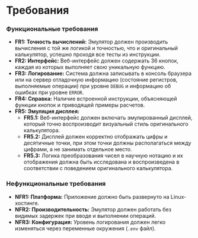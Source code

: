 # Требования

### Функциональные требования

*   **FR1: Точность вычислений:** Эмулятор должен производить вычисления с той же логикой и точностью, что и оригинальный калькулятор, успешно проходя все тесты из инструкции.
*   **FR2: Интерфейс:** Веб-интерфейс должен содержать 36 кнопок, каждая из которых выполняет свою уникальную функцию.
*   **FR3: Логирование:** Система должна записывать в консоль браузера или на сервер отладочную информацию (состояние регистров, выполняемые операции) при уровне `DEBUG` и информацию об ошибках при уровне `ERROR`.
*   **FR4: Справка:** Наличие встроенной инструкции, объясняющей функции кнопок и приводящей примеры расчетов.
*   **FR5: Эмуляция дисплея:**
    *   **FR5.1:** Веб-интерфейс должен включать эмулированный дисплей, который точно воспроизводит визуальный стиль оригинального калькулятора.
    *   **FR5.2:** Дисплей должен корректно отображать цифры и десятичные точки, при этом точки должны располагаться между цифрами, а не занимать отдельное место.
    *   **FR5.3:** Логика преобразования чисел в научную нотацию и их отображения должна быть исследована и воспроизведена в соответствии с поведением оригинального калькулятора.

### Нефункциональные требования

*   **NFR1: Платформа:** Приложение должно быть развернуто на Linux-хостинге.
*   **NFR2: Производительность:** Эмулятор должен работать без видимых задержек при вводе и выполнении операций.
*   **NFR3: Конфигурация:** Уровень логирования должен легко изменяться через переменные окружения (`.env` файл).
